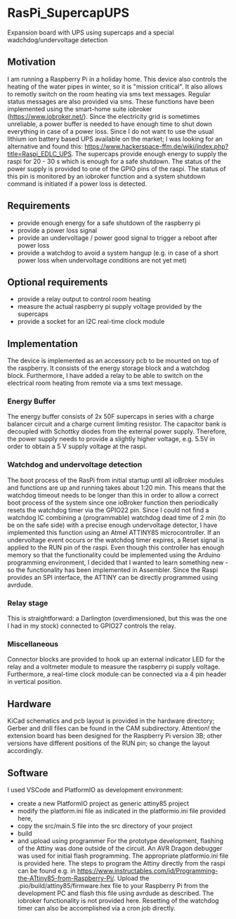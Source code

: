 # RasPi_SupercapUPS
Expansion board with UPS using supercaps and a special wadchdog/undervoltage detection

## Motivation
I am running a Raspberry Pi in a holiday home. This device also  controls the heating of the water pipes in winter, so it is "mission critical". It also allows to remotly switch on the room heating via sms text messages. Regular status messages are also provided via sms. These functions have been implemented using the smart-home suite iobroker (https://www.iobroker.net/).
Since the electricity grid is sometimes unreliable, a power buffer is needed to have enough time to shut down everything in case of a power loss. Since I do not want to use the usual lithium ion battery based UPS available on the market; I was looking for an alternative and found this: https://www.hackerspace-ffm.de/wiki/index.php?title=Raspi_EDLC_UPS.
The supercaps provide enough energy to supply the raspi for 20 - 30 s which is enough for a safe shutdown. The status of the power supply is provided to one of the GPIO pins of the raspi. The status of this pin is monitored by an iobroker function and a system shutdown command is initiated if a power loss is detected.

## Requirements
- provide enough energy for a safe shutdown of the raspberry pi
- provide a power loss signal
- provide an undervoltage / power good signal to trigger a reboot after power loss
- provide a watchdog to avoid a system hangup (e.g. in case of a short power loss when undervoltage conditions are not yet met)
## Optional requirements
- provide a relay output to control room heating
- measure the actual raspberry pi supply voltage provided by the supercaps
- provide a socket for an I2C real-time clock module
## Implementation
The device is implemented as an accessory pcb to be mounted on top of the raspberry. It consists of the energy storage block and a watchdog block. Furthermore, I have added a relay to be able to switch on the electrical room heating from remote via a sms text message.
### Energy Buffer
The energy buffer consists of 2x 50F supercaps in series with a charge balancer circuit and a charge current limiting resistor. The capacitor bank is decoupled with Schottky diodes from the external power supply. Therefore, the power supply needs to provide a slightly higher voltage, e.g. 5.5V in order to obtain a 5 V supply voltage at the raspi.
### Watchdog and undervoltage detection
The boot process of the RasPi from initial startup until all ioBroker modules and functions are up and running takes about 1:20 min. This means that the watchdog timeout needs to be longer than this in order to allow a correct boot process of the system since one ioBroker function then periodically resets the watchdog timer via the GPIO22 pin. Since I could not find a watchdog IC combining a (programmable) watchdog dead time of 2 min (to be on the safe side) with a precise enough undervoltage detector, I have implemented this function using an Atmel ATTINY85 microcontroller. If an undervoltage event occurs or the watchdog timer expires, a Reset signal is applied to the RUN pin of the raspi. Even though this controller has enough memory so that the functionality could be implemented using the Arduino programming environment, I decided that I wanted to learn something new - so the functionality has been implemented in Assembler.
Since the Raspi provides an SPI interface, the ATTINY can be directly programmed using avrdude.
### Relay stage
This is straightforward: a Darlington (overdimensioned, but this was the one I had in my stock) connected to GPIO27 controls the relay. 
### Miscellaneous
Connector blocks are provided to hook up an external indicator LED for the relay and a voltmeter module to measure the raspberry pi supply voltage. Furthermore, a real-time clock module can be connected via a 4 pin header in vertical position.
## Hardware
KiCad schematics and pcb layout is provided in the hardware directory; Gerber and drill files can be found in the CAM subdirectory. Attention! the extension board has been designed for the Raspberry Pi version 3B; other versions have different positions of the RUN pin; so change the layout accordingly.
## Software
I used VSCode and PlatformIO as development environment:
- create a new PlatformIO project as generic attiny85 project
- modify the platform.ini file as indicated in the platformio.ini file provided here,
- copy the src/main.S file into the src directory of your project
- build 
- and upload using programmer
For the prototype development, flashing of the Attiny was done outside of the circuit. An AVR Dragon debugger was used for initial flash programming. The appropriate platformio.ini file is provided here. 
The steps to program the Attiny directly from the raspi can be found e.g. in https://www.instructables.com/id/Programming-the-ATtiny85-from-Raspberry-Pi/. Upload the .pio/build/attiny85/firmware.hex file to your Raspberry Pi from the development PC and flash this file using avrdude as described.
The iobroker functionality is not provided here. Resetting of the watchdog timer can also be accomplished via a cron job directly.
